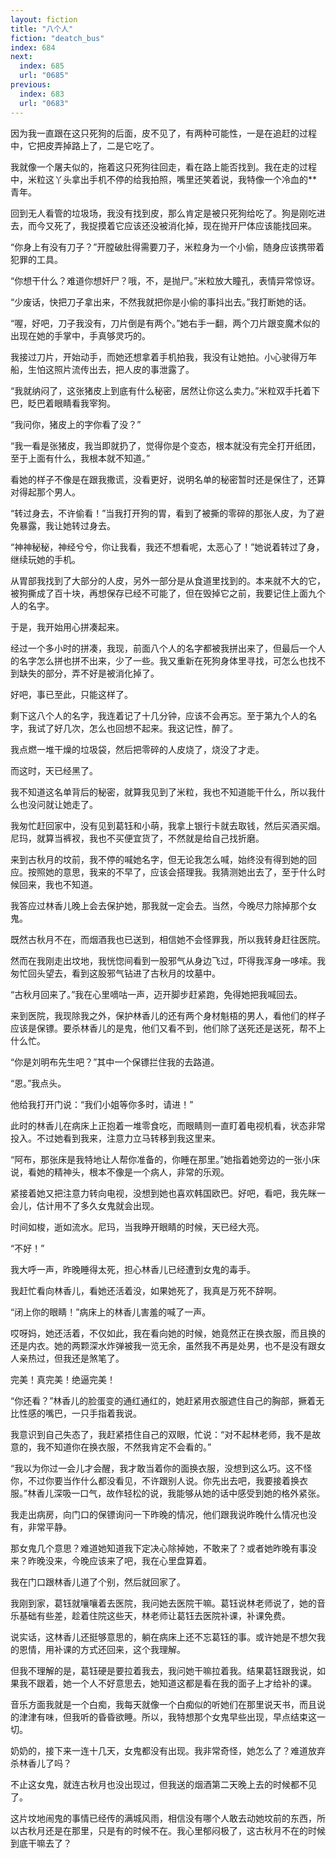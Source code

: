 ```yaml
---
layout: fiction
title: "八个人"
fiction: "deatch_bus"
index: 684
next:
  index: 685
  url: "0685"
previous:
  index: 683
  url: "0683"
---
```

因为我一直跟在这只死狗的后面，皮不见了，有两种可能性，一是在追赶的过程中，它把皮弄掉路上了，二是它吃了。

我就像一个屠夫似的，拖着这只死狗往回走，看在路上能否找到。我在走的过程中，米粒这丫头拿出手机不停的给我拍照，嘴里还笑着说，我特像一个冷血的**青年。

回到无人看管的垃圾场，我没有找到皮，那么肯定是被只死狗给吃了。狗是刚吃进去，而今又死了，我捉摸着它应该还没被消化掉，现在抛开尸体应该能找回来。

“你身上有没有刀子？”开膛破肚得需要刀子，米粒身为一个小偷，随身应该携带着犯罪的工具。

“你想干什么？难道你想奸尸？哦，不，是抛尸。”米粒放大瞳孔，表情异常惊讶。

“少废话，快把刀子拿出来，不然我就把你是小偷的事抖出去。”我打断她的话。

“喔，好吧，刀子我没有，刀片倒是有两个。”她右手一翻，两个刀片跟变魔术似的出现在她的手掌中，手真够灵巧的。

我接过刀片，开始动手，而她还想拿着手机拍我，我没有让她拍。小心驶得万年船，生怕这照片流传出去，把人皮的事泄露了。

“我就纳闷了，这张猪皮上到底有什么秘密，居然让你这么卖力。”米粒双手托着下巴，眨巴着眼睛看我宰狗。

“我问你，猪皮上的字你看了没？”

“我一看是张猪皮，我当即就扔了，觉得你是个变态，根本就没有完全打开纸团，至于上面有什么，我根本就不知道。”

看她的样子不像是在跟我撒谎，没看更好，说明名单的秘密暂时还是保住了，还算对得起那个男人。

“转过身去，不许偷看！”当我打开狗的胃，看到了被撕的零碎的那张人皮，为了避免暴露，我让她转过身去。

“神神秘秘，神经兮兮，你让我看，我还不想看呢，太恶心了！”她说着转过了身，继续玩她的手机。

从胃部我找到了大部分的人皮，另外一部分是从食道里找到的。本来就不大的它，被狗撕成了百十块，再想保存已经不可能了，但在毁掉它之前，我要记住上面九个人的名字。

于是，我开始用心拼凑起来。

经过一个多小时的拼凑，我现，前面八个人的名字都被我拼出来了，但最后一个人的名字怎么拼也拼不出来，少了一些。我又重新在死狗身体里寻找，可怎么也找不到缺失的部分，弄不好是被消化掉了。

好吧，事已至此，只能这样了。

剩下这八个人的名字，我连着记了十几分钟，应该不会再忘。至于第九个人的名字，我试了好几次，怎么也回想不起来。我这记性，醉了。

我点燃一堆干燥的垃圾袋，然后把零碎的人皮烧了，烧没了才走。

而这时，天已经黑了。

我不知道这名单背后的秘密，就算我见到了米粒，我也不知道能干什么，所以我什么也没问就让她走了。

我匆忙赶回家中，没有见到葛钰和小萌，我拿上银行卡就去取钱，然后买酒买烟。尼玛，就算当裤衩，我也不买便宜货了，不然就是给自己找折磨。

来到古秋月的坟前，我不停的喊她名字，但无论我怎么喊，始终没有得到她的回应。按照她的意思，我来的不早了，应该会搭理我。我猜测她出去了，至于什么时候回来，我也不知道。

我答应过林香儿晚上会去保护她，那我就一定会去。当然，今晚尽力除掉那个女鬼。

既然古秋月不在，而烟酒我也已送到，相信她不会怪罪我，所以我转身赶往医院。

然而在我刚走出坟地，我恍惚间看到一股邪气从身边飞过，吓得我浑身一哆嗦。我匆忙回头望去，看到这股邪气钻进了古秋月的坟墓中。

“古秋月回来了。”我在心里嘀咕一声，迈开脚步赶紧跑，免得她把我喊回去。

来到医院，我现除我之外，保护林香儿的还有两个身材魁梧的男人，看他们的样子应该是保镖。要杀林香儿的是鬼，他们又看不到，他们除了送死还是送死，帮不上什么忙。

“你是刘明布先生吧？”其中一个保镖拦住我的去路道。

“恩。”我点头。

他给我打开门说：“我们小姐等你多时，请进！”

此时的林香儿在病床上正抱着一堆零食吃，而眼睛则一直盯着电视机看，状态非常投入。不过她看到我来，注意力立马转移到我这里来。

“阿布，那张床是我特地让人帮你准备的，你睡在那里。”她指着她旁边的一张小床说，看她的精神头，根本不像是一个病人，非常的乐观。

紧接着她又把注意力转向电视，没想到她也喜欢韩国欧巴。好吧，看吧，我先眯一会儿，估计用不了多久女鬼就会出现。

时间如梭，逝如流水。尼玛，当我睁开眼睛的时候，天已经大亮。

“不好！”

我大呼一声，昨晚睡得太死，担心林香儿已经遭到女鬼的毒手。

我赶忙看向林香儿，看她还活着没，如果她死了，我真是万死不辞啊。

“闭上你的眼睛！”病床上的林香儿害羞的喊了一声。

哎呀妈，她还活着，不仅如此，我在看向她的时候，她竟然正在换衣服，而且换的还是内衣。她的两颗深水炸弹被我一览无余，虽然我不再是处男，也不是没有跟女人亲热过，但我还是煞笔了。

完美！真完美！绝逼完美！

“你还看？”林香儿的脸蛋变的通红通红的，她赶紧用衣服遮住自己的胸部，撅着无比性感的嘴巴，一只手指着我说。

我意识到自己失态了，我赶紧捂住自己的双眼，忙说：“对不起林老师，我不是故意的，我不知道你在换衣服，不然我肯定不会看的。”

“我以为你过一会儿才会醒，我才敢当着你的面换衣服，没想到这么巧。这不怪你，不过你要当作什么都没看见，不许跟别人说。你先出去吧，我要接着换衣服。”林香儿深吸一口气，故作轻松的说，我能够从她的话中感受到她的格外紧张。

我走出病房，向门口的保镖询问一下昨晚的情况，他们跟我说昨晚什么情况也没有，非常平静。

那女鬼几个意思？难道她知道我下定决心除掉她，不敢来了？或者她昨晚有事没来？昨晚没来，今晚应该来了吧，我在心里盘算着。

我在门口跟林香儿道了个别，然后就回家了。

我刚到家，葛钰就嚷嚷着去医院，我问她去医院干嘛。葛钰说林老师说了，她的音乐基础有些差，趁着住院这些天，林老师让葛钰去医院补课，补课免费。

说实话，这林香儿还挺够意思的，躺在病床上还不忘葛钰的事。或许她是不想欠我的恩情，用补课的方式还回来，这个我理解。

但我不理解的是，葛钰硬是要拉着我去，我问她干嘛拉着我。结果葛钰跟我说，如果我不跟着，她一个人不好意思去，她知道这都是看在我的面子上才给补的课。

音乐方面我就是一个白痴，我每天就像一个白痴似的听她们在那里说天书，而且说的津津有味，但我听的昏昏欲睡。所以，我特想那个女鬼早些出现，早点结束这一切。

奶奶的，接下来一连十几天，女鬼都没有出现。我非常奇怪，她怎么了？难道放弃杀林香儿了吗？

不止这女鬼，就连古秋月也没出现过，但我送的烟酒第二天晚上去的时候都不见了。

这片坟地闹鬼的事情已经传的满城风雨，相信没有哪个人敢去动她坟前的东西，所以古秋月还是在那里，只是有的时候不在。我心里郁闷极了，这古秋月不在的时候到底干嘛去了？